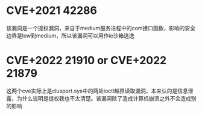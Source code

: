 
# CVE+2021 42286
该漏洞是一个提权漏洞，来自于medium服务进程中的com接口函数，影响的安全边界是low到medium，所以该漏洞可以用作ie沙箱逃逸

# CVE+2022 21910 or CVE+2022 21879
这两个cve实际上是clusport.sys中的两处ioctl越界读取漏洞，本来认的是信息泄露，为什么说明是提权我也不太清楚。该漏洞除了造成计算机崩溃之外不会造成别的影响
